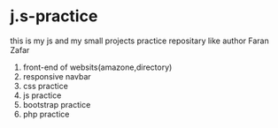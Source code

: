  # j.s-practice
this is my js and my small projects practice repositary like 
author Faran Zafar
1. front-end of websits(amazone,directory)
2. responsive navbar
3. css practice
4. js practice
5. bootstrap practice
6. php practice
